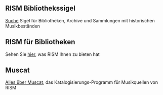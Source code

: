 <!--
<div class="p-2 notification is-warning is-light">
    <p class="has-text-weight-semibold">Ankündigung</p>
    <p>Die Zentralredaktion ist vom 23. Dezember 2023 bis 7. Januar 2024 geschlossen.</p>
</div>
-->

## RISM Bibliothekssigel

[Suche](/community/sigla.html) Sigel für Bibliotheken, Archive und Sammlungen mit historischen Musikbeständen

## RISM für Bibliotheken

Sehen Sie [hier](/organization/rism-for-libraries.html), was RISM Ihnen zu bieten hat

## Muscat

[Alles über Muscat](/community/muscat.html), das Katalogisierungs-Programm für Musikquellen von RISM
